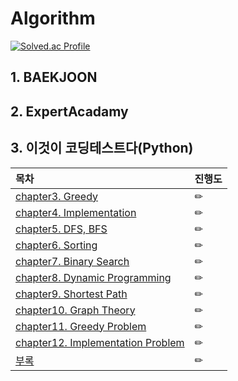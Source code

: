 # Algorithm  
[![Solved.ac Profile](http://mazassumnida.wtf/api/v2/generate_badge?boj=kkodazzang)](https://solved.ac/kkodazzang/)
## 1. BAEKJOON

## 2. ExpertAcadamy

## 3. 이것이 코딩테스트다(Python)


| 목차                                                         | 진행도 |
| :----------------------------------------------------------- | ------ |
| [chapter3. Greedy](https://github.com/KodaHye/Algorithm/blob/master/This%20is%20CodingTest/chapter3.%20Greedy/Greedy.md) | ✏      |
| [chapter4. Implementation](https://github.com/KodaHye/Algorithm/blob/master/This%20is%20CodingTest/chapter4.%20Implementaion/Implementation.md) | ✏      |
| [chapter5. DFS, BFS](https://github.com/KodaHye/Algorithm/blob/master/This%20is%20CodingTest/chapter5.%20DFS%2C%20BFS/DFS%20and%20BFS.md) | ✏      |
| [chapter6. Sorting](https://github.com/KodaHye/Algorithm/blob/master/This%20is%20CodingTest/chapter6.%20Sorting/Sorting.md) | ✏      |
| [chapter7. Binary Search](https://github.com/KodaHye/Algorithm/blob/master/This%20is%20CodingTest/chapter7.%20BinarySearch/BinarySearch.md) | ✏      |
| [chapter8. Dynamic Programming](https://github.com/KodaHye/Algorithm/blob/master/This%20is%20CodingTest/chapter8.%20DynamicProgramming/DynamicProgramming.md) | ✏      |
| [chapter9. Shortest Path](https://github.com/KodaHye/Algorithm/blob/master/This%20is%20CodingTest/chapter9.%20ShortestPath/ShortestPath.md) | ✏      |
| [chapter10. Graph Theory](https://github.com/KodaHye/Algorithm/blob/master/This%20is%20CodingTest/chapter10.%20GraphTheory/GraphTheory.md) | ✏      |
| [chapter11. Greedy Problem](https://github.com/KodaHye/Algorithm/blob/master/This%20is%20CodingTest/chapater11.%20GreedyProblem/Greedy.md) | ✏      |
| [chapter12. Implementation Problem](https://github.com/KodaHye/Algorithm/blob/master/This%20is%20CodingTest/chapter12.%20ImplementationProblem/Implementation.md) | ✏      |
| [부록](https://github.com/KodaHye/Algorithm/blob/master/This%20is%20CodingTest/Appendix.md) | ✏      |

